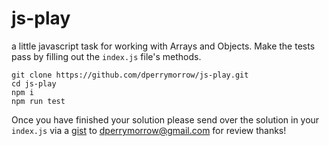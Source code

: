 # js-play
a little javascript task for working with Arrays and Objects.
Make the tests pass by filling out the `index.js` file's methods.

```
git clone https://github.com/dperrymorrow/js-play.git
cd js-play
npm i
npm run test
```

Once you have finished your solution please send over the solution in your `index.js` via a [gist](https://gist.github.com/) to dperrymorrow@gmail.com for review
thanks!


